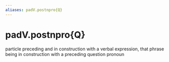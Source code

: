 ```yaml
---
aliases: padV.postnpro{Q}
---
```

# padV.postnpro{Q}

particle preceding and in construction with a verbal expression, that phrase being in construction with a preceding question pronoun